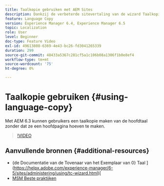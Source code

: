 ```yaml
---
title: Taalkopie gebruiken met AEM Sites
description: Dankzij de verbeterde sitevertaling van de wizard Taalkopie maken van AEM kunnen gebruikers een taalkopie maken van de hoofdtaal zonder dat ze een hoofdpagina hoeven te maken.
feature: Language Copy
version: Experience Manager 6.4, Experience Manager 6.5
topic: Localization
role: User
level: Beginner
doc-type: Feature Video
exl-id: 49613808-6369-4e43-bc26-fd3041265339
duration: 299
source-git-commit: 48433a5367c281cf5a1c106b08a1306f1b0e8ef4
workflow-type: tm+mt
source-wordcount: '75'
ht-degree: 0%

---
```


# Taalkopie gebruiken {#using-language-copy}

Met AEM 6.3 kunnen gebruikers een taalkopie maken van de hoofdtaal zonder dat ze een hoofdpagina hoeven te maken.

>[!VIDEO](https://video.tv.adobe.com/v/17116?quality=12&learn=on)

## Aanvullende bronnen {#additional-resources}

* {de Documentatie van de Tovenaar van het Exemplaar van 0} Taal ](https://helpx.adobe.com/experience-manager/6-5/sites/administering/using/tc-wizard.html)[
* [ MSM Beste praktijken ](https://helpx.adobe.com/experience-manager/6-5/sites/administering/using/msm-best-practices.html)

